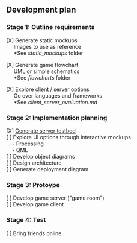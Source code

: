 ## Development plan

### Stage 1: Outline requirements
[X] Generate static mockups  
&nbsp;&nbsp;&nbsp;&nbsp;&nbsp;Images to use as reference  
&nbsp;&nbsp;&nbsp;&nbsp;&nbsp;*See _static\_mockups_ folder

[X] Generate game flowchart  
&nbsp;&nbsp;&nbsp;&nbsp;&nbsp;UML or simple schematics  
&nbsp;&nbsp;&nbsp;&nbsp;&nbsp;*See _flowcharts_ folder

[X] Explore client / server options  
&nbsp;&nbsp;&nbsp;&nbsp;&nbsp;Go over languages and frameworks  
&nbsp;&nbsp;&nbsp;&nbsp;&nbsp;*See _client\_server\_evaluation.md_ 

### Stage 2: Implementation planning
[X] [Generate server testbed](../MindfieldsServer)  
[ ] Explore UI options through interactive mockups  
&nbsp;&nbsp;&nbsp;&nbsp;- Processing  
&nbsp;&nbsp;&nbsp;&nbsp;- QML  
[ ] Develop object diagrams  
[ ] Design architecture  
[ ] Generate deployment diagram  

### Stage 3: Protoype
[ ] Develop game server ("game room")  
[ ] Develop game client  

### Stage 4: Test
[ ] Bring friends online  
